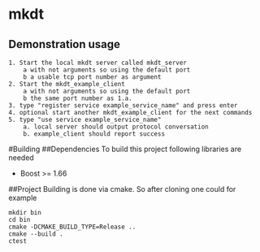 mkdt
=======

Demonstration usage
------
    1. Start the local mkdt server called mkdt_server
        a with not arguments so using the default port
        b a usable tcp port number as argument
    2. Start the mkdt_example_client
        a with not arguments so using the default port
        b the same port number as 1.a.
    3. type "register service example_service_name" and press enter
    4. optional start another mkdt_example_client for the next commands
    5. type "use service example_service_name"
        a. local server should output protocol conversation
        b. example_client should report success

#Building
##Dependencies
To build this project following libraries are needed
*   Boost >= 1.66

##Project
Building is done via cmake.
So after cloning one could for example
```
mkdir bin
cd bin
cmake -DCMAKE_BUILD_TYPE=Release ..
cmake --build .
ctest
```
